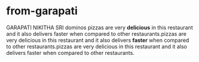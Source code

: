 # from-garapati
GARAPATI NIKITHA SRI
dominos
pizzas are very **delicious** in this restaurant and it also delivers faster when compared to other restaurants.pizzas are very delicious in this restaurant and it also delivers **faster** when compared to other restaurants.pizzas are very delicious in this restaurant and it also delivers faster when compared to other restaurants.